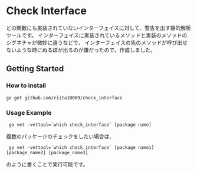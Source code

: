 # Check Interface
どの関数にも実装されていないインターフェイスに対して、警告を出す静的解析ツールです。
インターフェイスに実装されているメソッドと実装のメソッドのシグネチャが微妙に違うなどで、
インターフェイスの先のメソッドが呼び出せないような時にぬるぽが出るのが嫌だったので、作成しました。

## Getting Started

### How to install

```
go get github.com/riita10069/check_interface
```

### Usage Example

```
 go vet -vettool=`which check_interface` [package name]
```

複数のパッケージのチェックをしたい場合は、

```
 go vet -vettool=`which check_interface` [package name1] [package_name2] [package_name3]
```

のように書くことで実行可能です。

